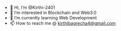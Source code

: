- 👋 Hi, I’m @Kirthi-2401
- 👀 I’m interested in Blockchain and Web3.0
- 🌱 I’m currently learning Web Development
- 📫 How to reach me @ kirthibagrecha4@gmail.com

<!---
Kirthi-2401/Kirthi-2401 is a ✨ special ✨ repository because its `README.md` (this file) appears on your GitHub profile.
You can click the Preview link to take a look at your changes.
--->
